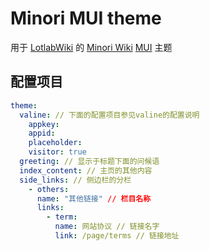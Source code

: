 # Minori MUI theme

用于 [LotlabWiki](https://wiki.lotlab.org) 的 [Minori Wiki](https://github.com/phoenixlzx/MinoriWiki) [MUI](https://www.muicss.com) 主题

## 配置项目

```yaml
theme:
  valine: // 下面的配置项目参见valine的配置说明
    appkey: 
    appid: 
    placeholder: 
    visitor: true
  greeting: // 显示于标题下面的问候语
  index_content: // 主页的其他内容
  side_links: // 侧边栏的分栏
    - others:
      name: "其他链接" // 栏目名称
      links: 
        - term:
          name: 网站协议 // 链接名字
          link: /page/terms // 链接地址
```

